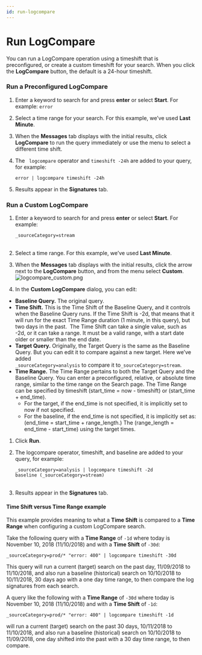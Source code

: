 ```yaml
---
id: run-logcompare
---
```


# Run LogCompare

You can run a LogCompare operation using a timeshift that is
preconfigured, or create a custom timeshift for your search. When you
click the **LogCompare** button, the default is a 24-hour timeshift.

### Run a Preconfigured LogCompare

1.  Enter a keyword to search for and press **enter** or
    select **Start**. For example: `error`

2.  Select a time range for your search. For this example, we’ve
    used **Last Minute**.

3.  When the **Messages** tab displays with the initial results, click
    **LogCompare** to run the query immediately or use the menu to
    select a different time shift.

4.  The ` logcompare` operator and `timeshift -24h` are added to your
    query, for example: 

    `error | logcompare timeshift -24h`

5.  Results appear in the **Signatures** tab.

### Run a Custom LogCompare

1.  Enter a keyword to search for and press **enter** or
    select **Start**. For example:   
      
    `_sourceCategory=stream`  
     
2.  Select a time range. For this example, we’ve used **Last Minute**.
3.  When the **Messages** tab displays with the initial results, click
    the arrow next to the **LogCompare** button, and from the menu
    select **Custom**.  
    ![logcompare_custom.png](../static/img/LogCompare/Run-LogCompare/../../../Assets/Media_Repo_for_Search/logcompare_custom.png)
4.  In the **Custom LogCompare** dialog, you can edit:

-   **Baseline Query.** The original query.
-   **Time Shift.** This is the Time Shift of the Baseline Query, and it
    controls when the Baseline Query runs. If the Time Shift is -2d,
    that means that it will run for the exact Time Range duration (1
    minute, in this query), but two days in the past.
     The Time Shift can take a single value, such as -2d, or it can take
    a range. It must be a valid range, with a start date older or
    smaller than the end date.
-   **Target Query.** Originally, the Target Query is the same as the
    Baseline Query. But you can edit it to compare against a new target.
    Here we’ve added   
    `_sourceCategory=analysis` to compare it to`_sourceCategory=stream`.
-   **Time Range.** The Time Range pertains to both the Target Query and
    the Baseline Query. You can enter a preconfigured, relative, or
    absolute time range, similar to the time range on the Search page.
    The Time Range can be specified by timeshift (start_time = now -
    timeshift) or (start_time + end_time).
    -   For the target, if the end_time is not specified, it is
        implicitly set to now if not specified.
    -   For the baseline, if the end_time is not specified, it is
        implicitly set as: (end_time = start_time + range_length.) The
        (range_length = end_time - start_time) using the target times.

1.  Click **Run**.
2.  The logcompare operator, timeshift, and baseline are added to your
    query, for example:   
      
    `_sourceCategory=analysis | logcompare timeshift -2d baseline (_sourceCategory=stream)`  
     
3.  Results appear in the **Signatures** tab.

#### Time Shift versus Time Range example

This example provides meaning to what a **Time Shift** is compared to a
**Time Range** when configuring a custom LogCompare search.

Take the following query with a **Time Range** of `-1d` where today is
November 10, 2018 (11/10/2018) and with a **Time Shift** of `-30d`:

`_sourceCategory=prod/* "error: 400" | logcompare timeshift -30d`

This query will run a current (target) search on the past
day, 11/09/2018 to 11/10/2018, and also run a baseline (historical)
search on 10/10/2018 to 10/11/2018, 30 days ago with a one day time
range, to then compare the log signatures from each search.

A query like the following with a **Time Range** of `-30d` where today
is November 10, 2018 (11/10/2018) and with a **Time Shift** of `-1d`:

`_sourceCategory=prod/* "error: 400" | logcompare timeshift -1d`

will run a current (target) search on the past 30 days, 10/11/2018 to
11/10/2018, and also run a baseline (historical) search on 10/10/2018 to
11/09/2018, one day shifted into the past with a 30 day time range, to
then compare.
